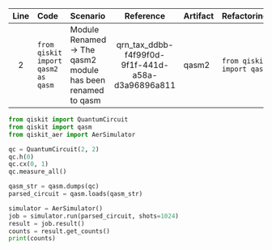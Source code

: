 | Line | Code | Scenario | Reference | Artifact | Refactoring |
| :--: | :--- | :------- | :-------: | :------- | :---------- |
| 2 | `from qiskit import qasm2 as qasm` | Module Renamed -> The qasm2 module has been renamed to qasm | qrn_tax_ddbb-f4f99f0d-9f1f-441d-a58a-d3a96896a811 | qasm2 | `from qiskit import qasm` |

```python
from qiskit import QuantumCircuit
from qiskit import qasm
from qiskit_aer import AerSimulator

qc = QuantumCircuit(2, 2)
qc.h(0)
qc.cx(0, 1)
qc.measure_all()

qasm_str = qasm.dumps(qc)
parsed_circuit = qasm.loads(qasm_str)

simulator = AerSimulator()
job = simulator.run(parsed_circuit, shots=1024)
result = job.result()
counts = result.get_counts()
print(counts)
```